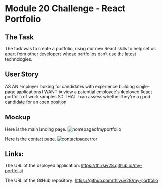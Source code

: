 # Module 20 Challenge - React Portfolio

## The Task

The task was to create a portfolio, using our new React skills to help set us apart from other developers whose portfolios don’t use the latest technologies.

## User Story

AS AN employer looking for candidates with experience building single-page applications
I WANT to view a potential employee's deployed React portfolio of work samples
SO THAT I can assess whether they're a good candidate for an open position

## Mockup

Here is the main landing page.
![homepageofmyportfolio](../my-portfolio/public/homepage.png)

Here is the contact page.
![contactpageerror](../my-portfolio/public/contactpage.png)

## Links:

The URL of the deployed application:
https://thivsiv28.github.io/my-portfolio/

The URL of the GitHub repository:
https://github.com/thivsiv28/my-portfolio
